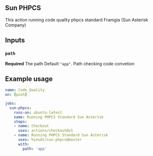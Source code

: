 ## Sun PHPCS
This action running code quality phpcs standard Framgia (Sun Asterisk Company)

## Inputs

### `path`

**Required** The path Default `"app"`.
Path checking code convetion

## Example usage

```yml
name: Code_Quality
on: [push]

jobs:
  sun-phpcs:
    runs-on: ubuntu-latest
    name: Running PHPCS Standard Sun Asterisk
    steps:
    - name: Checkout
      uses: actions/checkout@v1
    - name: Running PHPCS Standard Sun Asterisk
      uses: hieudt/sun-phpcs@master
      with:
        path: 'app'
```
